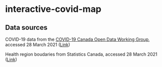 # interactive-covid-map

## Data sources

COVID-19 data from the [COVID-19 Canada Open Data Working Group](https://opencovid.ca/), accessed 28 March 2021 ([Link](https://github.com/ccodwg/Covid19Canada))

Health region boudaries from Statistics Canada, accessed 28 March 2021 ([Link](https://www150.statcan.gc.ca/n1/pub/82-402-x/2018001/hrbf-flrs-eng.htm))
